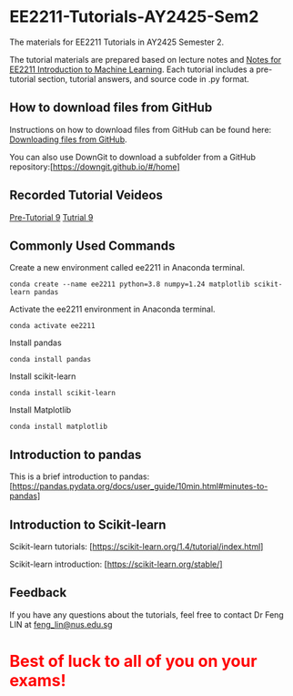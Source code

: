 # EE2211-Tutorials-AY2425-Sem2
The materials for EE2211 Tutorials in AY2425 Semester 2.

The tutorial materials are prepared based on lecture notes and [Notes for EE2211 Introduction to Machine Learning](https://vyftan.github.io/papers/ee2211book.pdf). Each tutorial includes a pre-tutorial section, tutorial answers, and source code in .py format.

## How to download files from GitHub
Instructions on how to download files from GitHub can be found here: [Downloading files from GitHub](https://docs.github.com/en/get-started/start-your-journey/downloading-files-from-github). 

You can also use DownGit to download a subfolder from a GitHub repository:[https://downgit.github.io/#/home]


## Recorded Tutorial Veideos
[Pre-Tutorial 9](https://youtu.be/trOE51gSkQg?si=toTni1FyaYOZCAVw) [Tutrial 9](https://youtu.be/_mat3sEhaGU?si=_rklNhbMy5S5HqS8)

## Commonly Used Commands
Create a new environment called ee2211 in Anaconda terminal.
```
conda create --name ee2211 python=3.8 numpy=1.24 matplotlib scikit-learn pandas
```

Activate the ee2211 environment in Anaconda terminal.
```
conda activate ee2211
```

Install pandas
```
conda install pandas
```

Install scikit-learn
```
conda install scikit-learn
```

Install Matplotlib
```
conda install matplotlib
```

## Introduction to pandas
This is a brief introduction to pandas: [https://pandas.pydata.org/docs/user_guide/10min.html#minutes-to-pandas]

## Introduction to Scikit-learn
Scikit-learn tutorials: [https://scikit-learn.org/1.4/tutorial/index.html]

Scikit-learn introduction: [https://scikit-learn.org/stable/]


## Feedback
If you have any questions about the tutorials, feel free to contact Dr Feng LIN at feng_lin@nus.edu.sg 


# <span style="color:red"> Best of luck to all of you on your exams! </span>

